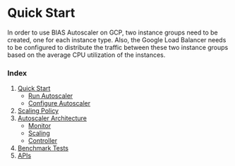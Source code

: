 # Quick Start
In order to use BIAS Autoscaler on GCP, two instance
  groups need to be created, one for each instance type. Also, the Google Load Balancer 
  needs to be configured to distribute the traffic between these two instance
   groups based on the average CPU utilization of the instances.


### Index

1. [Quick Start](../src/1-quick-start.md)
   - [Run Autoscaler](../src/1-1-run.md)
   - [Configure Autoscaler](../src/1-2-configure.md)
2. [Scaling Policy](../src/2-scaling-policy.md)
3. [Autoscaler Architecture](../src/3-architecture.md)
   - [Monitor](../src/3-1-monitor.md)
   - [Scaling](3-2-scaling.md)
   - [Controller](../src/3-3-controller.md)
4. [Benchmark Tests](../src/4-benchmark-tests.md)
5. [APIs](../src/5-apis.md)
